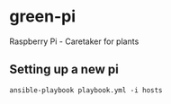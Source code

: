# green-pi
Raspberry Pi - Caretaker for plants

## Setting up a new pi

`ansible-playbook playbook.yml -i hosts`